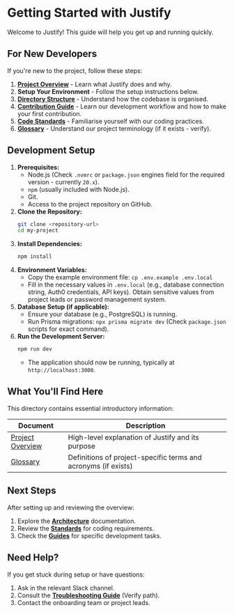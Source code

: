 # Getting Started with Justify

Welcome to Justify! This guide will help you get up and running quickly.

## For New Developers

If you're new to the project, follow these steps:

1.  **[Project Overview](./project-overview.md)** - Learn what Justify does and why.
2.  **Setup Your Environment** - Follow the setup instructions below.
3.  **[Directory Structure](../architecture/directory-structure.md)** - Understand how the codebase is organised.
4.  **[Contribution Guide](../CONTRIBUTING.md)** - Learn our development workflow and how to make your first contribution.
5.  **[Code Standards](../standards/code-standards.md)** - Familiarise yourself with our coding practices.
6.  **[Glossary](./glossary.md)** - Understand our project terminology (if it exists - verify).

## Development Setup

1.  **Prerequisites:**
    *   Node.js (Check `.nvmrc` or `package.json` engines field for the required version - currently `20.x`).
    *   `npm` (usually included with Node.js).
    *   Git.
    *   Access to the project repository on GitHub.
2.  **Clone the Repository:**
    ```bash
    git clone <repository-url>
    cd my-project
    ```
3.  **Install Dependencies:**
    ```bash
    npm install
    ```
4.  **Environment Variables:**
    *   Copy the example environment file: `cp .env.example .env.local`
    *   Fill in the necessary values in `.env.local` (e.g., database connection string, Auth0 credentials, API keys). Obtain sensitive values from project leads or password management system.
5.  **Database Setup (if applicable):**
    *   Ensure your database (e.g., PostgreSQL) is running.
    *   Run Prisma migrations: `npx prisma migrate dev` (Check `package.json` scripts for exact command).
6.  **Run the Development Server:**
    ```bash
    npm run dev
    ```
    *   The application should now be running, typically at `http://localhost:3000`.

## What You'll Find Here

This directory contains essential introductory information:

| Document | Description |
|----------|-------------|
| [Project Overview](./project-overview.md) | High-level explanation of Justify and its purpose |
| [Glossary](./glossary.md) | Definitions of project-specific terms and acronyms (if exists) |

## Next Steps

After setting up and reviewing the overview:

1. Explore the **[Architecture](../architecture/README.md)** documentation.
2. Review the **[Standards](../standards/README.md)** for coding requirements.
3. Check the **[Guides](../guides/README.md)** for specific development tasks.

## Need Help?

If you get stuck during setup or have questions:

1. Ask in the relevant Slack channel.
2. Consult the **[Troubleshooting Guide](../troubleshooting/README.md)** (Verify path).
3. Contact the onboarding team or project leads. 